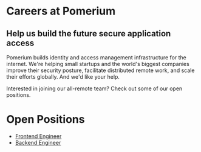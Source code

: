 # Careers at Pomerium

## Help us build the future secure application access

Pomerium builds identity and access management infrastructure for the internet. We're helping small startups and the world's biggest companies improve their security posture, facilitate distributed remote work, and scale their efforts globally. And we'd like your help.

Interested in joining our all-remote team? Check out some of our open positions.

# Open Positions

- [Frontend Engineer](./Frontend-Engineer.md)
- [Backend Engineer](./Backend-Engineer.md)
